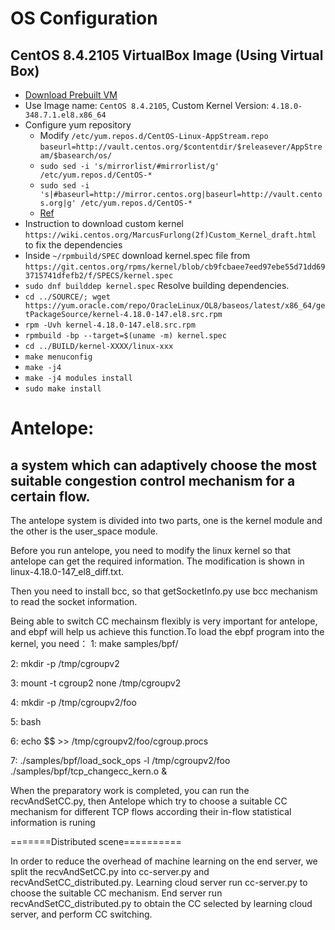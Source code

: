 # OS Configuration
## CentOS 8.4.2105 VirtualBox Image (Using Virtual Box)
* [Download Prebuilt VM ](https://www.linuxvmimages.com/images/virtualbox/)
* Use Image name: `CentOS 8.4.2105`, Custom Kernel Version: `4.18.0-348.7.1.el8.x86_64`
* Configure yum repository
  * Modify `/etc/yum.repos.d/CentOS-Linux-AppStream.repo` `baseurl=http://vault.centos.org/$contentdir/$releasever/AppStream/$basearch/os/`
  * `sudo sed -i 's/mirrorlist/#mirrorlist/g' /etc/yum.repos.d/CentOS-*`
  * `sudo sed -i 's|#baseurl=http://mirror.centos.org|baseurl=http://vault.centos.org|g' /etc/yum.repos.d/CentOS-*`
  * [Ref](https://www.linuxcnf.com/2022/07/how-to-resolve-yum-repo-mirror-list.html)
* Instruction to download custom kernel `https://wiki.centos.org/MarcusFurlong(2f)Custom_Kernel_draft.html` to fix the dependencies
* Inside `~/rpmbuild/SPEC` download kernel.spec file from `https://git.centos.org/rpms/kernel/blob/cb9fcbaee7eed97ebe55d71dd693715741dfefb2/f/SPECS/kernel.spec`
* `sudo dnf builddep kernel.spec` Resolve building dependencies.
* `cd ../SOURCE/; wget https://yum.oracle.com/repo/OracleLinux/OL8/baseos/latest/x86_64/getPackageSource/kernel-4.18.0-147.el8.src.rpm`
* `rpm -Uvh kernel-4.18.0-147.el8.src.rpm`
* `rpmbuild -bp --target=$(uname -m) kernel.spec`
* `cd ../BUILD/kernel-XXXX/linux-xxx`
* `make menuconfig`
* `make -j4`
* `make -j4 modules install`
* `sudo make install`


# Antelope: 
## a system which can adaptively choose the most suitable congestion control mechanism for a certain flow. 

The antelope system is divided into two parts, one is the kernel module and the other is the user_space module.

Before you run antelope, you need to modify the linux kernel so that antelope can get the required information. The modification is shown in linux-4.18.0-147_el8_diff.txt.

Then you need to install bcc, so that getSocketInfo.py use bcc mechanism to read the socket information.

Being able to switch CC mechainsm flexibly is very important for antelope, and ebpf will help us achieve this function.To load the ebpf program into the kernel, you need：
  1: make samples/bpf/
  
  2: mkdir -p /tmp/cgroupv2
 
  3: mount -t cgroup2 none /tmp/cgroupv2
  
  4: mkdir -p /tmp/cgroupv2/foo
  
  5: bash
  
  6: echo $$ >> /tmp/cgroupv2/foo/cgroup.procs
  
  7: ./samples/bpf/load_sock_ops -l /tmp/cgroupv2/foo ./samples/bpf/tcp_changecc_kern.o &

When the preparatory work is completed, you can run the recvAndSetCC.py, then Antelope which try to choose a suitable CC mechanism for different TCP flows according their in-flow statistical information is runing


=======Distributed scene==========

In order to reduce the overhead of machine learning on the end server, we split the recvAndSetCC.py into cc-server.py and recvAndSetCC_distributed.py. Learning cloud server run cc-server.py to choose the suitable CC mechanism. End server run recvAndSetCC_distributed.py to obtain the CC selected by learning cloud server, and perform CC switching.
